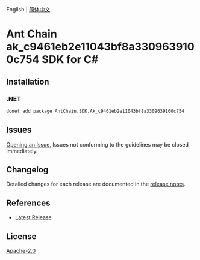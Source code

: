 English | [简体中文](README-CN.md)

# Ant Chain ak_c9461eb2e11043bf8a3309639100c754 SDK for C#

## Installation

### .NET

```bash
donet add package AntChain.SDK.Ak_c9461eb2e11043bf8a3309639100c754
```

## Issues

[Opening an Issue](https://github.com/alipay/antchain-openapi-prod-sdk/issues/new), Issues not conforming to the guidelines may be closed immediately.

## Changelog

Detailed changes for each release are documented in the [release notes](./ChangeLog.md).

## References

* [Latest Release](https://github.com/alipay/antchain-openapi-prod-sdk/)

## License

[Apache-2.0](http://www.apache.org/licenses/LICENSE-2.0)
